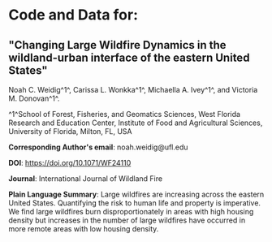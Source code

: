 # Code and Data for:

## "Changing Large Wildfire Dynamics in the wildland-urban interface of the eastern United States"

Noah C. Weidig^1^, Carissa L. Wonkka^1^, Michaella A. Ivey^1^, and Victoria M. Donovan^1^.

^1^School of Forest, Fisheries, and Geomatics Sciences, West Florida Research and Education Center, Institute of Food and Agricultural Sciences, University of Florida, Milton, FL, USA

**Corresponding Author's email**: noah.weidig\@ufl.edu

**DOI**: <https://doi.org/10.1071/WF24110>

**Journal**: International Journal of Wildland Fire

**Plain Language Summary**: Large wildfires are increasing across the eastern United States. Quantifying the risk to human life and property is imperative. We find large wildfires burn disproportionately in areas with high housing density but increases in the number of large wildfires have occurred in more remote areas with low housing density.
